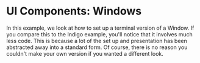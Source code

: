 # UI Components: Windows

In this example, we look at how to set up a terminal version of a Window. If you compare this to the Indigo example, you'll notice that it involves much less code. This is because a lot of the set up and presentation has been abstracted away into a standard form. Of course, there is no reason you couldn't make your own version if you wanted a different look.